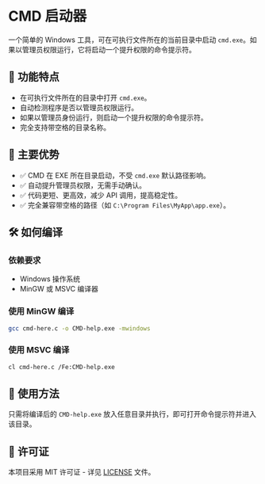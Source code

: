# CMD 启动器

一个简单的 Windows 工具，可在可执行文件所在的当前目录中启动 `cmd.exe`。如果以管理员权限运行，它将启动一个提升权限的命令提示符。

## 🚀 功能特点
- 在可执行文件所在的目录中打开 `cmd.exe`。
- 自动检测程序是否以管理员权限运行。
- 如果以管理员身份运行，则启动一个提升权限的命令提示符。
- 完全支持带空格的目录名称。

## 🌟 主要优势
- ✅ CMD 在 EXE 所在目录启动，不受 `cmd.exe` 默认路径影响。
- ✅ 自动提升管理员权限，无需手动确认。
- ✅ 代码更短、更高效，减少 API 调用，提高稳定性。
- ✅ 完全兼容带空格的路径（如 `C:\Program Files\MyApp\app.exe`）。

## 🛠️ 如何编译
### 依赖要求
- Windows 操作系统
- MinGW 或 MSVC 编译器

### 使用 MinGW 编译
```sh
gcc cmd-here.c -o CMD-help.exe -mwindows
```

### 使用 MSVC 编译
```sh
cl cmd-here.c /Fe:CMD-help.exe
```

## 📌 使用方法
只需将编译后的 `CMD-help.exe` 放入任意目录并执行，即可打开命令提示符并进入该目录。

## 📜 许可证
本项目采用 MIT 许可证 - 详见 [LICENSE](LICENSE) 文件。
